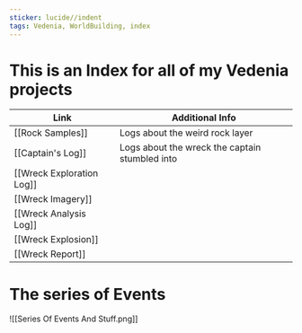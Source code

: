 ```yaml
---
sticker: lucide//indent
tags: Vedenia, WorldBuilding, index
---
```

# This is an Index for all of my Vedenia projects


| Link                      | Additional Info                                |
| ------------------------- | ---------------------------------------------- |
| [[Rock Samples]]          | Logs about the weird rock layer                |
| [[Captain's Log]]         | Logs about the wreck the captain stumbled into |
| [[Wreck Exploration Log]] |                                                |
| [[Wreck Imagery]]         |                                                |
| [[Wreck Analysis Log]]    |                                                |
| [[Wreck Explosion]]       |                                                |
| [[Wreck Report]]          |                                                |



# The series of Events
![[Series Of Events And Stuff.png]]